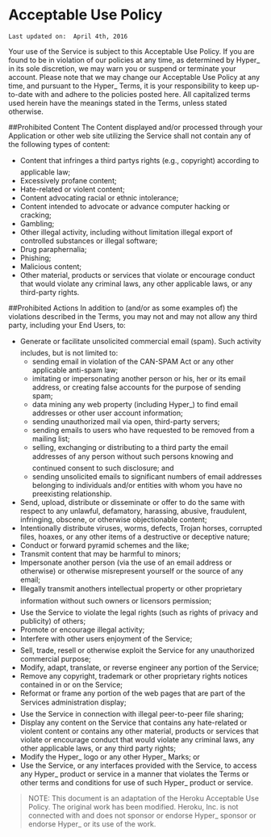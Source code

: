 # Acceptable Use Policy

`Last updated on:  April 4th, 2016`

Your use of the Service is subject to this Acceptable Use Policy. If you are found to be in violation of our policies at any time, as determined by Hyper_ in its sole discretion, we may warn you or suspend or terminate your account. Please note that we may change our Acceptable Use Policy at any time, and pursuant to the Hyper_ Terms, it is your responsibility to keep up-to-date with and adhere to the policies posted here. All capitalized terms used herein have the meanings stated in the Terms, unless stated otherwise.

##Prohibited Content
The Content displayed and/or processed through your Application or other web site utilizing the Service shall not contain any of the following types of content:
- Content that infringes a third partys rights (e.g., copyright) according to applicable law;
- Excessively profane content;
- Hate-related or violent content;
- Content advocating racial or ethnic intolerance;
- Content intended to advocate or advance computer hacking or cracking;
- Gambling;
- Other illegal activity, including without limitation illegal export of controlled substances or illegal software;
- Drug paraphernalia;
- Phishing;
- Malicious content;
- Other material, products or services that violate or encourage conduct that would violate any criminal laws, any other applicable laws, or any third-party rights.

##Prohibited Actions
In addition to (and/or as some examples of) the violations described in the Terms, you may not and may not allow any third party, including your End Users, to:
- Generate or facilitate unsolicited commercial email (spam). Such activity includes, but is not limited to:
	- sending email in violation of the CAN-SPAM Act or any other applicable anti-spam law;
	- imitating or impersonating another person or his, her or its email address, or creating false accounts for the purpose of sending spam;
	- data mining any web property (including Hyper_) to find email addresses or other user account information;
	- sending unauthorized mail via open, third-party servers;
	- sending emails to users who have requested to be removed from a mailing list;
	- selling, exchanging or distributing to a third party the email addresses of any person without such persons knowing and continued consent to such disclosure; and
	- sending unsolicited emails to significant numbers of email addresses belonging to individuals and/or entities with whom you have no preexisting relationship.
- Send, upload, distribute or disseminate or offer to do the same with respect to any unlawful, defamatory, harassing, abusive, fraudulent, infringing, obscene, or otherwise objectionable content;
- Intentionally distribute viruses, worms, defects, Trojan horses, corrupted files, hoaxes, or any other items of a destructive or deceptive nature;
- Conduct or forward pyramid schemes and the like;
- Transmit content that may be harmful to minors;
- Impersonate another person (via the use of an email address or otherwise) or otherwise misrepresent yourself or the source of any email;
- Illegally transmit anothers intellectual property or other proprietary information without such owners or licensors permission;
- Use the Service to violate the legal rights (such as rights of privacy and publicity) of others;
- Promote or encourage illegal activity;
- Interfere with other users enjoyment of the Service;
- Sell, trade, resell or otherwise exploit the Service for any unauthorized commercial purpose;
- Modify, adapt, translate, or reverse engineer any portion of the Service;
- Remove any copyright, trademark or other proprietary rights notices contained in or on the Service;
- Reformat or frame any portion of the web pages that are part of the Services administration display;
- Use the Service in connection with illegal peer-to-peer file sharing;
- Display any content on the Service that contains any hate-related or violent content or contains any other material, products or services that violate or encourage conduct that would violate any criminal laws, any other applicable laws, or any third party rights;
- Modify the Hyper_ logo or any other Hyper_ Marks; or
- Use the Service, or any interfaces provided with the Service, to access any Hyper_ product or service in a manner that violates the Terms or other terms and conditions for use of such Hyper_ product or service.

> NOTE: This document is an adaptation of the Heroku Acceptable Use Policy. The original work has been modified. Heroku, Inc. is not connected with and does not sponsor or endorse Hyper_ sponsor or endorse Hyper_ or its use of the work.


